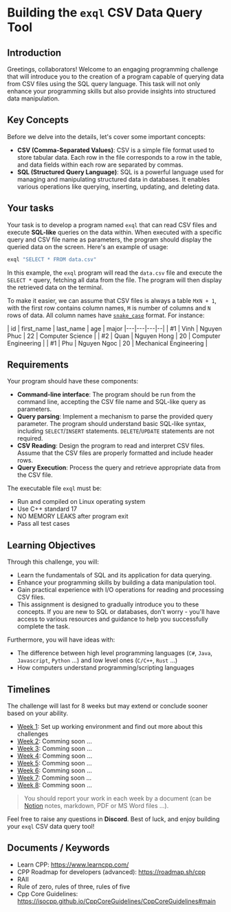 # Building the `exql` CSV Data Query Tool

## Introduction

Greetings, collaborators! Welcome to an engaging programming challenge that will introduce you to the creation of a program capable of querying data from CSV files using the SQL query language. This task will not only enhance your programming skills but also provide insights into structured data manipulation.

## Key Concepts

Before we delve into the details, let's cover some important concepts:

- **CSV (Comma-Separated Values)**: CSV is a simple file format used to store tabular data. Each row in the file corresponds to a row in the table, and data fields within each row are separated by commas.
- **SQL (Structured Query Language)**: SQL is a powerful language used for managing and manipulating structured data in databases. It enables various operations like querying, inserting, updating, and deleting data.

## Your tasks

Your task is to develop a program named `exql` that can read CSV files and execute **SQL-like** queries on the data within. When executed with a specific query and CSV file name as parameters, the program should display the queried data on the screen. Here's an example of usage:

```bash
exql "SELECT * FROM data.csv"
```

In this example, the `exql` program will read the `data.csv` file and execute the `SELECT *` query, fetching all data from the file. The program will then display the retrieved data on the terminal.

To make it easier, we can assume that CSV files is always a table `M`x`N + 1`, with the first row contains column names, `M` is number of columns and `N` rows of data. All column names have [`snake_case`](https://en.wikipedia.org/wiki/Snake_case) format. For instance:

| id | first_name | last_name | age | major
|---|---|---|--|
| #1 | Vinh | Nguyen Phuc | 22 | Computer Science |
| #2 | Quan | Nguyen Hong | 20 | Computer Engineering |
| #1 | Phu  | Nguyen Ngoc | 20 | Mechanical Engineering |

## Requirements

Your program should have these components:

- **Command-line interface**: The program should be run from the command line, accepting the CSV file name and SQL-like query as parameters.
- **Query parsing**: Implement a mechanism to parse the provided query parameter. The program should understand basic SQL-like syntax, including `SELECT`/`INSERT` statements. `DELETE`/`UPDATE` statements are not required.
- **CSV Reading**: Design the program to read and interpret CSV files. Assume that the CSV files are properly formatted and include header rows.
- **Query Execution**: Process the query and retrieve appropriate data from the CSV file.

The executable file `exql` must be:

- Run and compiled on Linux operating system
- Use C++ standard 17
- NO MEMORY LEAKS after program exit
- Pass all test cases

## Learning Objectives

Through this challenge, you will:

- Learn the fundamentals of SQL and its application for data querying.
- Enhance your programming skills by building a data manipulation tool.
- Gain practical experience with I/O operations for reading and processing CSV files.
- This assignment is designed to gradually introduce you to these concepts. If you are new to SQL or databases, don't worry - you'll have access to various resources and guidance to help you successfully complete the task.

Furthermore, you will have ideas with:

- The difference between high level programming languages (`C#`, `Java`, `Javascript`, `Python` ...) and low level ones (`C/C++`, `Rust` ...)
- How computers understand programming/scripting languages


## Timelines

The challenge will last for 8 weeks but may extend or conclude sooner based on your ability.

- [Week 1](./timelines/week1.md): Set up working environment and find out more about this challenges
- [Week 2](./timelines/week2.md): Comming soon ...
- [Week 3](./timelines/week3.md): Comming soon ...
- [Week 4](./timelines/week4.md): Comming soon ...
- [Week 5](./timelines/week5.md): Comming soon ...
- [Week 6](./timelines/week6.md): Comming soon ...
- [Week 7](./timelines/week7.md): Comming soon ...
- [Week 8](./timelines/week8.md): Comming soon ...

> You should report your work in each week by a document (can be [Notion](https://www.notion.so/) notes, markdown, PDF or MS Word files ...).

Feel free to raise any questions in **Discord**. Best of luck, and enjoy building your `exql` CSV data query tool!

## Documents / Keywords

- Learn CPP: <https://www.learncpp.com/>
- CPP Roadmap for developers (advanced): <https://roadmap.sh/cpp>
- RAII 
- Rule of zero, rules of three, rules of five
- Cpp Core Guidelines: <https://isocpp.github.io/CppCoreGuidelines/CppCoreGuidelines#main>
